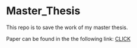 # Master_Thesis
 This repo is to save the work of my master thesis.
 
 Paper can be found in the the following link: [CLICK](https://papers.ssrn.com/sol3/papers.cfm?abstract_id=3744765)
